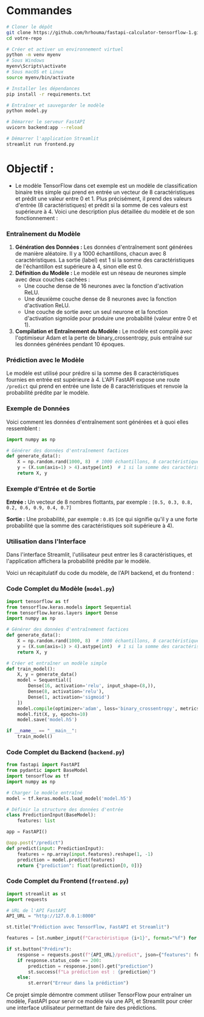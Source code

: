 # Commandes

```bash
# Cloner le dépôt
git clone https://github.com/hrhouma/fastapi-calculator-tensorflow-1.git
cd votre-repo

# Créer et activer un environnement virtuel
python -m venv myenv
# Sous Windows
myenv\Scripts\activate
# Sous macOS et Linux
source myenv/bin/activate

# Installer les dépendances
pip install -r requirements.txt

# Entraîner et sauvegarder le modèle
python model.py

# Démarrer le serveur FastAPI
uvicorn backend:app --reload

# Démarrer l'application Streamlit
streamlit run frontend.py
```

# Objectif :
- Le modèle TensorFlow dans cet exemple est un modèle de classification binaire très simple qui prend en entrée un vecteur de 8 caractéristiques et prédit une valeur entre 0 et 1. Plus précisément, il prend des valeurs d'entrée (8 caractéristiques) et prédit si la somme de ces valeurs est supérieure à 4. Voici une description plus détaillée du modèle et de son fonctionnement :

### Entraînement du Modèle

1. **Génération des Données :** Les données d'entraînement sont générées de manière aléatoire. Il y a 1000 échantillons, chacun avec 8 caractéristiques. La sortie (label) est 1 si la somme des caractéristiques de l'échantillon est supérieure à 4, sinon elle est 0.
2. **Définition du Modèle :** Le modèle est un réseau de neurones simple avec deux couches cachées :
   - Une couche dense de 16 neurones avec la fonction d'activation ReLU.
   - Une deuxième couche dense de 8 neurones avec la fonction d'activation ReLU.
   - Une couche de sortie avec un seul neurone et la fonction d'activation sigmoïde pour produire une probabilité (valeur entre 0 et 1).
3. **Compilation et Entraînement du Modèle :** Le modèle est compilé avec l'optimiseur Adam et la perte de binary_crossentropy, puis entraîné sur les données générées pendant 10 époques.

### Prédiction avec le Modèle

Le modèle est utilisé pour prédire si la somme des 8 caractéristiques fournies en entrée est supérieure à 4. L'API FastAPI expose une route `/predict` qui prend en entrée une liste de 8 caractéristiques et renvoie la probabilité prédite par le modèle.

### Exemple de Données

Voici comment les données d'entraînement sont générées et à quoi elles ressemblent :

```python
import numpy as np

# Générer des données d'entraînement factices
def generate_data():
    X = np.random.rand(1000, 8)  # 1000 échantillons, 8 caractéristiques
    y = (X.sum(axis=1) > 4).astype(int)  # 1 si la somme des caractéristiques > 4, sinon 0
    return X, y
```

### Exemple d'Entrée et de Sortie

**Entrée :** Un vecteur de 8 nombres flottants, par exemple : `[0.5, 0.3, 0.8, 0.2, 0.6, 0.9, 0.4, 0.7]`

**Sortie :** Une probabilité, par exemple : `0.85` (ce qui signifie qu'il y a une forte probabilité que la somme des caractéristiques soit supérieure à 4).

### Utilisation dans l'Interface

Dans l'interface Streamlit, l'utilisateur peut entrer les 8 caractéristiques, et l'application affichera la probabilité prédite par le modèle.

Voici un récapitulatif du code du modèle, de l'API backend, et du frontend :

### Code Complet du Modèle (`model.py`)

```python
import tensorflow as tf
from tensorflow.keras.models import Sequential
from tensorflow.keras.layers import Dense
import numpy as np

# Générer des données d'entraînement factices
def generate_data():
    X = np.random.rand(1000, 8)  # 1000 échantillons, 8 caractéristiques
    y = (X.sum(axis=1) > 4).astype(int)  # 1 si la somme des caractéristiques > 4, sinon 0
    return X, y

# Créer et entraîner un modèle simple
def train_model():
    X, y = generate_data()
    model = Sequential([
        Dense(16, activation='relu', input_shape=(8,)),
        Dense(8, activation='relu'),
        Dense(1, activation='sigmoid')
    ])
    model.compile(optimizer='adam', loss='binary_crossentropy', metrics=['accuracy'])
    model.fit(X, y, epochs=10)
    model.save('model.h5')

if __name__ == "__main__":
    train_model()
```

### Code Complet du Backend (`backend.py`)

```python
from fastapi import FastAPI
from pydantic import BaseModel
import tensorflow as tf
import numpy as np

# Charger le modèle entraîné
model = tf.keras.models.load_model('model.h5')

# Définir la structure des données d'entrée
class PredictionInput(BaseModel):
    features: list

app = FastAPI()

@app.post("/predict")
def predict(input: PredictionInput):
    features = np.array(input.features).reshape(1, -1)
    prediction = model.predict(features)
    return {"prediction": float(prediction[0, 0])}
```

### Code Complet du Frontend (`frontend.py`)

```python
import streamlit as st
import requests

# URL de l'API FastAPI
API_URL = "http://127.0.0.1:8000"

st.title("Prédiction avec TensorFlow, FastAPI et Streamlit")

features = [st.number_input(f"Caractéristique {i+1}", format="%f") for i in range(8)]

if st.button("Prédire"):
    response = requests.post(f"{API_URL}/predict", json={"features": features})
    if response.status_code == 200:
        prediction = response.json().get("prediction")
        st.success(f"La prédiction est : {prediction}")
    else:
        st.error("Erreur dans la prédiction")
```

Ce projet simple démontre comment utiliser TensorFlow pour entraîner un modèle, FastAPI pour servir ce modèle via une API, et Streamlit pour créer une interface utilisateur permettant de faire des prédictions.
